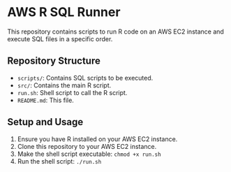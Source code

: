 # AWS R SQL Runner

This repository contains scripts to run R code on an AWS EC2 instance and execute SQL files in a specific order.

## Repository Structure
- `scripts/`: Contains SQL scripts to be executed.
- `src/`: Contains the main R script.
- `run.sh`: Shell script to call the R script.
- `README.md`: This file.

## Setup and Usage

1. Ensure you have R installed on your AWS EC2 instance.
2. Clone this repository to your AWS EC2 instance.
3. Make the shell script executable: `chmod +x run.sh`
4. Run the shell script: `./run.sh`